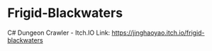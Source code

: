 # Frigid-Blackwaters

C# Dungeon Crawler - Itch.IO Link: https://jinghaoyao.itch.io/frigid-blackwaters
